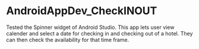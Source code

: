 # AndroidAppDev_CheckINOUT

Tested the Spinner widget of Android Studio. This app lets user view calender and select a date for checking in and checking out of a hotel.
They can then check the availability for that time frame.
